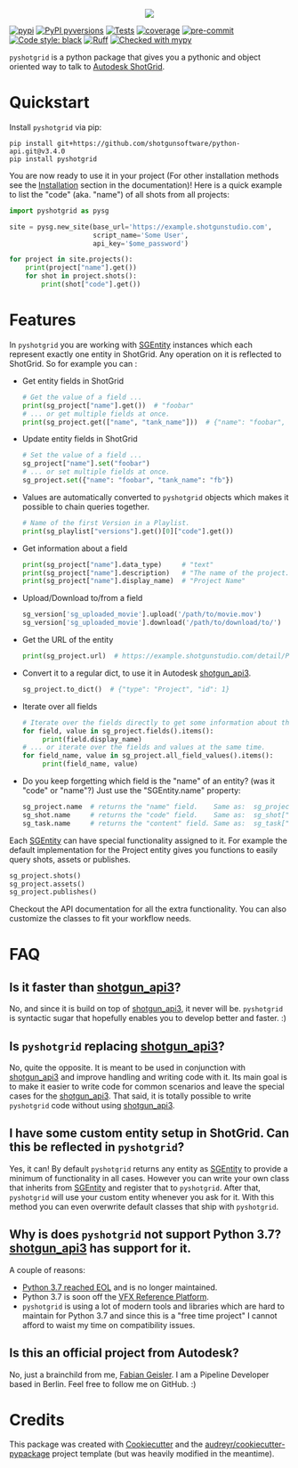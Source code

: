 <p align="center">
  <img src="https://github.com/fabiangeisler/pyshotgrid/blob/main/icons/pysg_logo.png?raw=true" />
</p>

[![pypi](https://img.shields.io/pypi/v/pyshotgrid.svg)](https://pypi.python.org/pypi/pyshotgrid)
[![PyPI pyversions](https://img.shields.io/pypi/pyversions/pyshotgrid.svg)](https://pypi.python.org/pypi/pyshotgrid/)
[![Tests](https://github.com/fabiangeisler/pyshotgrid/actions/workflows/Tests.yml/badge.svg)](https://github.com/fabiangeisler/pyshotgrid/actions/workflows/Tests.yml)
[![coverage](https://img.shields.io/badge/%20coverage-%3E95%25-%231674b1?style=flat&color=darkgreen)](https://github.com/fabiangeisler/pyshotgrid/actions/workflows/Tests.yml)
[![pre-commit](https://img.shields.io/badge/pre--commit-enabled-brightgreen?logo=pre-commit&logoColor=white)](https://github.com/pre-commit/pre-commit)
[![Code style: black](https://img.shields.io/badge/code%20style-black-000000.svg)](https://github.com/psf/black)
[![Ruff](https://img.shields.io/endpoint?url=https://raw.githubusercontent.com/astral-sh/ruff/main/assets/badge/v2.json)](https://github.com/astral-sh/ruff)
[![Checked with mypy](https://www.mypy-lang.org/static/mypy_badge.svg)](https://mypy-lang.org/)

`pyshotgrid` is a python package that gives you a pythonic and
object oriented way to talk to [Autodesk ShotGrid](https://www.autodesk.com/products/shotgrid/overview).

# Quickstart

Install `pyshotgrid` via pip:

```shell
pip install git+https://github.com/shotgunsoftware/python-api.git@v3.4.0
pip install pyshotgrid
```

You are now ready to use it in your project (For other installation methods see the
[Installation](https://fabiangeisler.github.io/pyshotgrid/installation.html) section in the documentation)!
Here is a quick example to list the "code" (aka. "name") of all shots from all projects:

```python
import pyshotgrid as pysg

site = pysg.new_site(base_url='https://example.shotgunstudio.com',
                     script_name='Some User',
                     api_key='$ome_password')

for project in site.projects():
    print(project["name"].get())
    for shot in project.shots():
        print(shot["code"].get())
```

# Features

In `pyshotgrid` you are working with [SGEntity][SGEntity] instances which each represent exactly one entity
in ShotGrid. Any operation on it is reflected to ShotGrid.
So for example you can :

* Get entity fields in ShotGrid
  ```python
  # Get the value of a field ...
  print(sg_project["name"].get())  # "foobar"
  # ... or get multiple fields at once.
  print(sg_project.get(["name", "tank_name"]))  # {"name": "foobar", "tank_name": "fb"}
  ```
* Update entity fields in ShotGrid
  ```python
  # Set the value of a field ...
  sg_project["name"].set("foobar")
  # ... or set multiple fields at once.
  sg_project.set({"name": "foobar", "tank_name": "fb"})
  ```
* Values are automatically converted to `pyshotgrid` objects which makes it
  possible to chain queries together.
  ```python
  # Name of the first Version in a Playlist.
  print(sg_playlist["versions"].get()[0]["code"].get())
  ```
* Get information about a field
  ```python
  print(sg_project["name"].data_type)     # "text"
  print(sg_project["name"].description)   # "The name of the project."
  print(sg_project["name"].display_name)  # "Project Name"
  ```
* Upload/Download to/from a field
  ```python
  sg_version['sg_uploaded_movie'].upload('/path/to/movie.mov')
  sg_version['sg_uploaded_movie'].download('/path/to/download/to/')
  ```
* Get the URL of the entity
  ```python
  print(sg_project.url)  # https://example.shotgunstudio.com/detail/Project/1
  ```
* Convert it to a regular dict, to use it in Autodesk [shotgun_api3][shotgun_api3].
  ```python
  sg_project.to_dict()  # {"type": "Project", "id": 1}
  ```
* Iterate over all fields
  ```python
  # Iterate over the fields directly to get some information about them...
  for field, value in sg_project.fields().items():
       print(field.display_name)
  # ... or iterate over the fields and values at the same time.
  for field_name, value in sg_project.all_field_values().items():
       print(field_name, value)
  ```
* Do you keep forgetting which field is the "name" of an entity? (was it "code" or "name"?)
  Just use the "SGEntity.name" property:
  ```python
  sg_project.name  # returns the "name" field.    Same as:  sg_project["name"]
  sg_shot.name     # returns the "code" field.    Same as:  sg_shot["code"]
  sg_task.name     # returns the "content" field. Same as:  sg_task["content"]
  ```

Each [SGEntity][SGEntity] can have special functionality assigned to it. For example the
default implementation for the Project entity gives you functions to easily query shots, assets
or publishes.
  ```python
  sg_project.shots()
  sg_project.assets()
  sg_project.publishes()
  ```
Checkout the API documentation for all the extra functionality.
You can also customize the classes to fit your workflow needs.

# FAQ

## Is it faster than [shotgun_api3][shotgun_api3]?
No, and since it is build on top of [shotgun_api3][shotgun_api3], it never will be.
`pyshotgrid` is syntactic sugar that hopefully enables you to develop better and faster. :)

## Is `pyshotgrid` replacing [shotgun_api3][shotgun_api3]?
No, quite the opposite. It is meant to be used in conjunction with [shotgun_api3][shotgun_api3] and
improve handling and writing code with it. Its main goal is to make it easier to write
code for common scenarios and leave the special cases for the [shotgun_api3][shotgun_api3]. That said,
it is totally possible to write `pyshotgrid` code without using [shotgun_api3][shotgun_api3].

## I have some custom entity setup in ShotGrid. Can this be reflected in `pyshotgrid`?
Yes, it can! By default `pyshotgrid` returns any entity as [SGEntity][SGEntity] to provide
a minimum of functionality in all cases. However you can write your own class
that inherits from [SGEntity][SGEntity] and register that to `pyshotgrid`. After that,
`pyshotgrid` will use your custom entity whenever you ask for it. With this method
you can even overwrite default classes that ship with `pyshotgrid`.

## Why is does `pyshotgrid` not support Python 3.7? [shotgun_api3][shotgun_api3] has support for it.
A couple of reasons:
- [Python 3.7 reached EOL](https://devguide.python.org/versions/) and is no longer maintained.
- Python 3.7 is soon off the [VFX Reference Platform](https://vfxplatform.com/).
- `pyshotgrid` is using a lot of modern tools and libraries which are hard to maintain for
  Python 3.7 and since this is a "free time project" I cannot afford to waist my time on
  compatibility issues.

## Is this an official project from Autodesk?
No, just a brainchild from me, [Fabian Geisler](https://github.com/fabiangeisler).
I am a Pipeline Developer based in Berlin.
Feel free to follow me on GitHub. :)

# Credits

This package was created with [Cookiecutter](https://github.com/audreyr/cookiecutter) and
the [audreyr/cookiecutter-pypackage](https://github.com/audreyr/cookiecutter-pypackage) project template
(but was heavily modified in the meantime).

[SGEntity]: https://fabiangeisler.github.io/pyshotgrid/modules/core.html#pyshotgrid.core.SGEntity
[shotgun_api3]: https://github.com/shotgunsoftware/python-api
